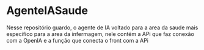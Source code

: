 # AgenteIASaude

<p>Nesse repositório guardo, o agente de IA voltado para a area da saude mais especifico para a area da infermagem, nele contém a APi que faz conexão com a OpenIA e a função que conecta o front com a APi</p>